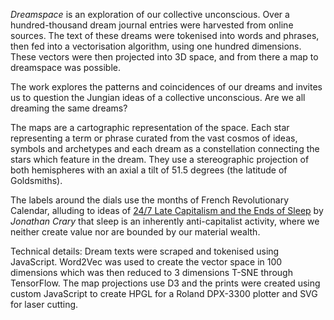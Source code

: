 _Dreamspace_ is an exploration of our collective unconscious. Over a hundred-thousand dream journal entries were harvested from online sources. The text of these dreams were tokenised into words and phrases, then fed into a vectorisation algorithm, using one hundred dimensions. These vectors were then projected into 3D space, and from there a map to dreamspace was possible.

The work explores the patterns and coincidences of our dreams and invites us to question the Jungian ideas of a collective unconscious. Are we all dreaming the same dreams? 

The maps are a cartographic representation of the space. Each star representing a term or phrase curated from the vast cosmos of ideas, symbols and archetypes and each dream as a constellation connecting the stars which feature in the dream. They use a stereographic projection of both hemispheres with an axial a tilt of 51.5 degrees (the latitude of Goldsmiths). 

The labels around the dials use the months of French Revolutionary Calendar, alluding to ideas of [24/7 Late Capitalism and the Ends of Sleep](https://www.versobooks.com/books/1570-24-7) by _Jonathan Crary_ that sleep is an inherently anti-capitalist activity, where we neither create value nor are bounded by our material wealth.

Technical details:
Dream texts were scraped and tokenised using JavaScript. Word2Vec was used to create the vector space in 100 dimensions which was then reduced to 3 dimensions T-SNE through TensorFlow. The map projections use D3 and the prints were created using custom JavaScript to create HPGL for a Roland DPX-3300 plotter and SVG for laser cutting.